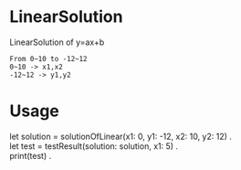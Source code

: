# LinearSolution
LinearSolution of y=ax+b

```
From 0~10 to -12~12
0~10 -> x1,x2
-12~12 -> y1,y2
```

# Usage
let solution = solutionOfLinear(x1: 0, y1: -12, x2: 10, y2: 12) .   
let test = testResult(solution: solution, x1: 5) .   
print(test) .   

